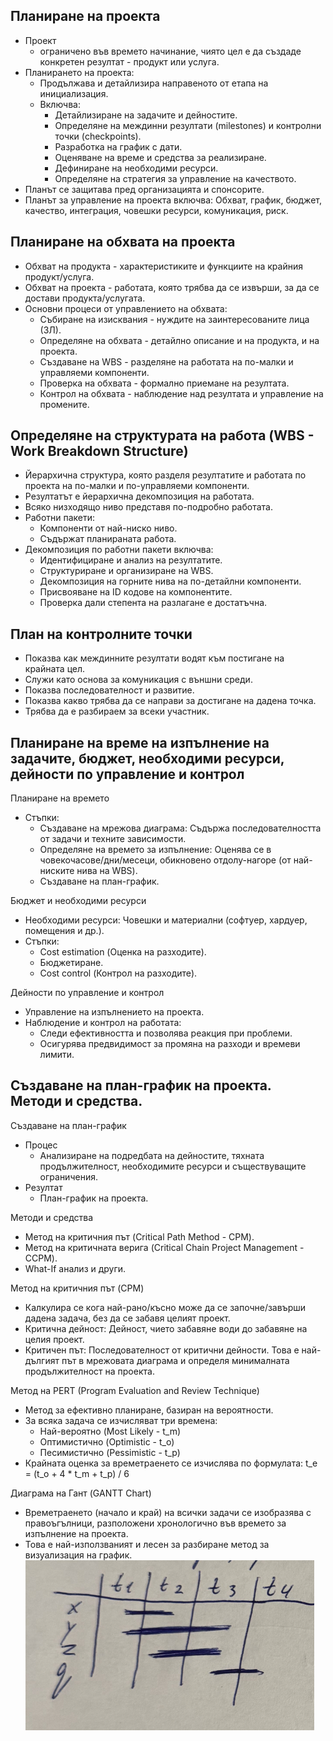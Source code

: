 ## Планиране на проекта
- Проект
    - ограничено във времето начинание, чиято цел е да създаде конкретен резултат - продукт или услуга.
- Планирането на проекта:
    - Продължава и детайлизира направеното от етапа на инициализация.
    - Включва:
        - Детайлизиране на задачите и дейностите.
        - Определяне на междинни резултати (milestones) и контролни точки (checkpoints).
        - Разработка на график с дати.
        - Оценяване на време и средства за реализиране.
        - Дефиниране на необходими ресурси.
        - Определяне на стратегия за управление на качеството.
- Планът се защитава пред организацията и спонсорите.
- Планът за управление на проекта включва: Обхват, график, бюджет, качество, интеграция, човешки ресурси, комуникация, риск.

## Планиране на обхвата на проекта
- Обхват на продукта - характеристиките и функциите на крайния продукт/услуга.
- Обхват на проекта - работата, която трябва да се извърши, за да се достави продукта/услугата.
- Основни процеси от управлението на обхвата:
    - Събиране на изисквания - нуждите на заинтересованите лица (ЗЛ).
    - Определяне на обхвата - детайлно описание и на продукта, и на проекта.
    - Създаване на WBS - разделяне на работата на по-малки и управляеми компоненти.
    - Проверка на обхвата - формално приемане на резултата.
    - Контрол на обхвата - наблюдение над резултата и управление на промените.

## Определяне на структурата на работа (WBS - Work Breakdown Structure)
- Йерархична структура, която разделя резултатите и работата по проекта на по-малки и по-управляеми компоненти.
- Резултатът е йерархична декомпозиция на работата.
- Всяко низходящо ниво представя по-подробно работата.
- Работни пакети:
    - Компоненти от най-ниско ниво.
    - Съдържат планираната работа.
- Декомпозиция по работни пакети включва:
    - Идентифициране и анализ на резултатите.
    - Структуриране и организиране на WBS.
    - Декомпозиция на горните нива на по-детайлни компоненти.
    - Присвояване на ID кодове на компонентите.
    - Проверка дали степента на разлагане е достатъчна.

## План на контролните точки
- Показва как междинните резултати водят към постигане на крайната цел.
- Служи като основа за комуникация с външни среди.
- Показва последователност и развитие.
- Показва какво трябва да се направи за достигане на дадена точка.
- Трябва да е разбираем за всеки участник.

## Планиране на време на изпълнение на задачите, бюджет, необходими ресурси, дейности по управление и контрол
Планиране на времето
- Стъпки:
    - Създаване на мрежова диаграма: Съдържа последователността от задачи и техните зависимости.
    - Определяне на времето за изпълнение: Оценява се в човекочасове/дни/месеци, обикновено отдолу-нагоре (от най-ниските нива на WBS).
    - Създаване на план-график.

Бюджет и необходими ресурси
- Необходими ресурси: Човешки и материални (софтуер, хардуер, помещения и др.).
- Стъпки:
    - Cost estimation (Оценка на разходите).
    - Бюджетиране.
    - Cost control (Контрол на разходите).

Дейности по управление и контрол
- Управление на изпълнението на проекта.
- Наблюдение и контрол на работата:
    - Следи ефективността и позволява реакция при проблеми.
    - Осигурява предвидимост за промяна на разходи и времеви лимити.

## Създаване на план-график на проекта. Методи и средства.
Създаване на план-график
- Процес
    - Анализиране на подредбата на дейностите, тяхната продължителност, необходимите ресурси и съществуващите ограничения.
- Резултат
    - План-график на проекта.

Методи и средства
- Метод на критичния път (Critical Path Method - CPM).
- Метод на критичната верига (Critical Chain Project Management - CCPM).
- What-If анализ и други.

Метод на критичния път (CPM)
- Калкулира се кога най-рано/късно може да се започне/завърши дадена задача, без да се забавя целият проект.
- Критична дейност: Дейност, чието забавяне води до забавяне на целия проект.
- Критичен път: Последователност от критични дейности. Това е най-дългият път в мрежовата диаграма и определя минималната продължителност на проекта.

Метод на PERT (Program Evaluation and Review Technique)
- Метод за ефективно планиране, базиран на вероятности.
- За всяка задача се изчисляват три времена:
    - Най-вероятно (Most Likely - t_m)
    - Оптимистично (Optimistic - t_o)
    - Песимистично (Pessimistic - t_p)
- Крайната оценка за времетраенето се изчислява по формулата: t_e = (t_o + 4 * t_m + t_p) / 6

Диаграма на Гант (GANTT Chart)
- Времетраенето (начало и край) на всички задачи се изобразява с правоъгълници, разположени хронологично във времето за изпълнение на проекта.
- Това е най-използваният и лесен за разбиране метод за визуализация на график.
![Диаграма на Гант](/01-Theory/Images/PISS-Diagram-Gannt.png)